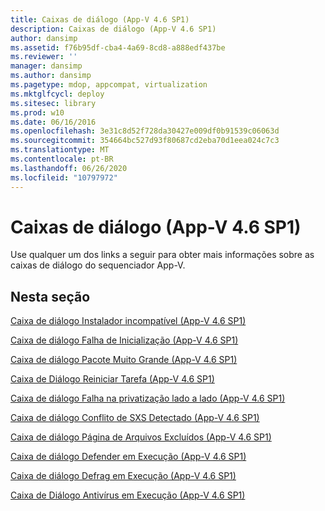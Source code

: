 ```yaml
---
title: Caixas de diálogo (App-V 4.6 SP1)
description: Caixas de diálogo (App-V 4.6 SP1)
author: dansimp
ms.assetid: f76b95df-cba4-4a69-8cd8-a888edf437be
ms.reviewer: ''
manager: dansimp
ms.author: dansimp
ms.pagetype: mdop, appcompat, virtualization
ms.mktglfcycl: deploy
ms.sitesec: library
ms.prod: w10
ms.date: 06/16/2016
ms.openlocfilehash: 3e31c8d52f728da30427e009df0b91539c06063d
ms.sourcegitcommit: 354664bc527d93f80687cd2eba70d1eea024c7c3
ms.translationtype: MT
ms.contentlocale: pt-BR
ms.lasthandoff: 06/26/2020
ms.locfileid: "10797972"
---
```

# Caixas de diálogo (App-V 4.6 SP1)


Use qualquer um dos links a seguir para obter mais informações sobre as caixas de diálogo do sequenciador App-V.

## Nesta seção


<a href="" id="incompatible-installer-dialog-box--app-v-4-6-sp1-"></a>[Caixa de diálogo Instalador incompatível (App-V 4.6 SP1)](incompatible-installer-dialog-box--app-v-46-sp1-.md)  

<a href="" id="failed-launch-dialog-box--app-v-4-6-sp1-"></a>[Caixa de diálogo Falha de Inicialização (App-V 4.6 SP1)](failed-launch-dialog-box--app-v-46-sp1-.md)  

<a href="" id="oversized-package-dialog-box--app-v-4-6-sp1-"></a>[Caixa de diálogo Pacote Muito Grande (App-V 4.6 SP1)](oversized-package-dialog-box--app-v-46-sp1-.md)  

<a href="" id="restart-task-failure-dialog-box--app-v-4-6-sp1-"></a>[Caixa de Diálogo Reiniciar Tarefa (App-V 4.6 SP1)](restart-task-failure-dialog-box--app-v-46-sp1-.md)  

<a href="" id="side-by-side-privatization-failed-dialog-box--app-v-4-6-sp1-"></a>[Caixa de diálogo Falha na privatização lado a lado (App-V 4.6 SP1)](side-by-side-privatization-failed-dialog-box--app-v-46-sp1-.md)  

<a href="" id="sxs-conflict-detected-dialog-box--app-v-4-6-sp1-"></a>[Caixa de diálogo Conflito de SXS Detectado (App-V 4.6 SP1)](sxs-conflict-detected-dialog-box--app-v-46-sp1-.md)  

<a href="" id="files-excluded-page-dialog-box--app-v-4-6-sp1-"></a>[Caixa de diálogo Página de Arquivos Excluídos (App-V 4.6 SP1)](files-excluded-page-dialog-box--app-v-46-sp1-.md)  

<a href="" id="defender-running-dialog-box--app-v-4-6-sp1-"></a>[Caixa de diálogo Defender em Execução (App-V 4.6 SP1)](defender-running-dialog-box--app-v-46-sp1-.md)  

<a href="" id="defrag-running-dialog-box--app-v-4-6-sp1-"></a>[Caixa de diálogo Defrag em Execução (App-V 4.6 SP1)](defrag-running-dialog-box--app-v-46-sp1-.md)  

<a href="" id="antivirus-running-dialog-box--app-v-4-6-sp1-"></a>[Caixa de Diálogo Antivírus em Execução (App-V 4.6 SP1)](antivirus-running-dialog-box--app-v-46-sp1-.md)  

 

 





